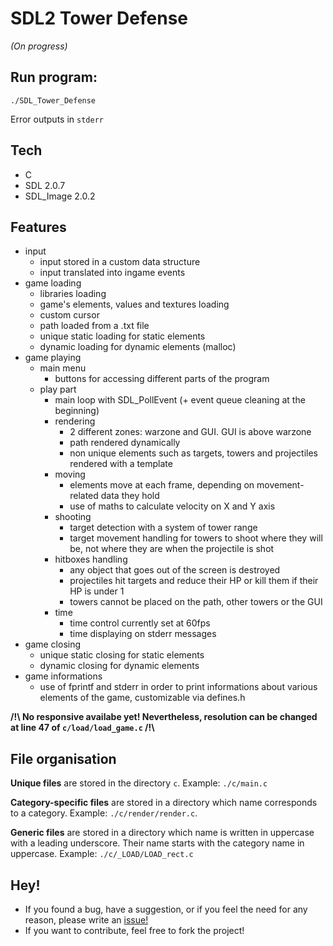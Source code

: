 # SDL2 Tower Defense

_(On progress)_

## Run program:

``./SDL_Tower_Defense``

Error outputs in ``stderr``

## Tech

- C
- SDL 2.0.7
- SDL_Image 2.0.2

## Features

- input
  - input stored in a custom data structure
  - input translated into ingame events
- game loading
  - libraries loading
  - game's elements, values and textures loading
  - custom cursor
  - path loaded from a .txt file
  - unique static loading for static elements
  - dynamic loading for dynamic elements (malloc)
- game playing
  - main menu
    - buttons for accessing different parts of the program
  - play part
    - main loop with SDL_PollEvent (+ event queue cleaning at the beginning)
    - rendering
      - 2 different zones: warzone and GUI. GUI is above warzone
      - path rendered dynamically
      - non unique elements such as targets, towers and projectiles rendered with a template
    - moving
      - elements move at each frame, depending on movement-related data they hold
      - use of maths to calculate velocity on X and Y axis
    - shooting
      - target detection with a system of tower range
      - target movement handling for towers to shoot where they will be, not where they are when the projectile is shot
    - hitboxes handling
      - any object that goes out of the screen is destroyed
      - projectiles hit targets and reduce their HP or kill them if their HP is under 1
      - towers cannot be placed on the path, other towers or the GUI
    - time
      - time control currently set at 60fps
      - time displaying on stderr messages
- game closing
  - unique static closing for static elements
  - dynamic closing for dynamic elements
- game informations
  - use of fprintf and stderr in order to print informations about various elements of the game, customizable via defines.h
  
**/!\ No responsive availabe yet! Nevertheless, resolution can be changed at line 47 of `c/load/load_game.c` /!\\**

## File organisation

**Unique files** are stored in the directory `c`. Example: `./c/main.c`

**Category-specific files** are stored in a directory which name corresponds to a category. Example: `./c/render/render.c`.

**Generic files** are stored in a directory which name is written in uppercase with a leading underscore. Their name starts with the category name in uppercase. Example: `./c/_LOAD/LOAD_rect.c`

## Hey!

- If you found a bug, have a suggestion, or if you feel the need for any reason, please write an [issue!](https://github.com/PierreTurnbull/SDL_Tower_Defense/issues)
- If you want to contribute, feel free to fork the project!
